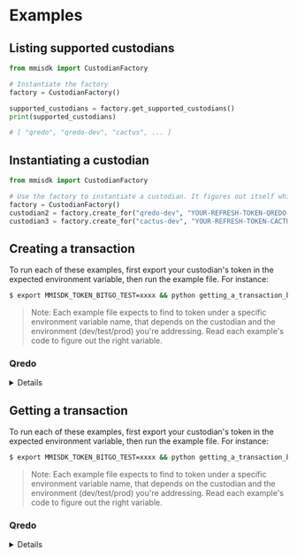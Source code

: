 # Examples

## Listing supported custodians

```py
from mmisdk import CustodianFactory

# Instantiate the factory
factory = CustodianFactory()

supported_custodians = factory.get_supported_custodians()
print(supported_custodians)

# [ "qredo", "qredo-dev", "cactus", ... ]
```

## Instantiating a custodian

```py
from mmisdk import CustodianFactory

# Use the factory to instantiate a custodian. It figures out itself which API and parameters to use.
factory = CustodianFactory()
custodian2 = factory.create_for("qredo-dev", "YOUR-REFRESH-TOKEN-QREDO-DEV")
custodian3 = factory.create_for("cactus-dev", "YOUR-REFRESH-TOKEN-CACTUS-DEV")
```

## Creating a transaction

To run each of these examples, first export your custodian's token in the expected environment variable, then run the example file. For instance:

```bash
$ export MMISDK_TOKEN_BITGO_TEST=xxxx && python getting_a_transaction_bitgo.py
```

> Note: Each example file expects to find to token under a specific environment variable name, that depends on the custodian and the environment (dev/test/prod) you're addressing. Read each example's code to figure out the right variable.

### Qredo

<details>

```py
import os

from mmisdk import CustodianFactory

# Instantiate the factory
factory = CustodianFactory()

# Grab your token from the environment, or anywhere else
token = os.environ["MMISDK_TOKEN_QREDO_DEV"]

# Create the custodian, using the factory
custodian = factory.create_for("qredo-dev", token)

# Build tx details
tx_params = {
    "from": "0x62468FD916bF27A3b76d3de2e5280e53078e13E1",
    "to": "0x62468FD916bF27A3b76d3de2e5280e53078e13E1",
    "value": "100000000000000000",  # in Wei
    "gas": "21000",
    "gasPrice": "1000",
    # "data": "0xsomething",
    # "type": "2"
    # "maxPriorityFeePerGas": "12321321",
    # "maxFeePerGas": "12321321",
}
qredo_extra_params = {
    "chainID": "3",
}

# Create the tx from details and send it to the custodian
transaction = custodian.create_transaction(tx_params, qredo_extra_params)
print(type(transaction))
# <class 'mmisdk.common.transaction.Transaction'>

print(transaction)
# id='2EzDJkLVIjmH6LZQ2W1T4wPcTtK'
# type='1'
# from_='0x62468FD916bF27A3b76d3de2e5280e53078e13E1'
# to='0x62468FD916bF27A3b76d3de2e5280e53078e13E1'
# value='100000000000000000'
# gas='21000'
# gasPrice='1000'
# maxPriorityFeePerGas=None
# maxFeePerGas=None
# nonce='0'
# data=''
# hash=''
# status=TransactionStatus(finished=False, submitted=False, signed=False, success=False, displayText='Created', reason='Unknown')
```

</details>

## Getting a transaction

To run each of these examples, first export your custodian's token in the expected environment variable, then run the example file. For instance:

```bash
$ export MMISDK_TOKEN_BITGO_TEST=xxxx && python getting_a_transaction_bitgo.py
```

> Note: Each example file expects to find to token under a specific environment variable name, that depends on the custodian and the environment (dev/test/prod) you're addressing. Read each example's code to figure out the right variable.

### Qredo

<details>

```py
import os

from mmisdk.factory.custodian_factory import CustodianFactory

# Instantiate the factory
factory = CustodianFactory()

# Grab your token from the environment, or anywhere else
token = os.environ["MMISDK_TOKEN_QREDO_DEV"]

custodian = factory.create_for("qredo-dev", token)

# Get the transaction
transaction = custodian.get_transaction("2ELvFICFt3RnXWdyxjkMvFN80xr")

print(type(transaction))
# <class 'mmisdk.common.transaction.Transaction'>

print(transaction)
# id='2ELvFICFt3RnXWdyxjkMvFN80xr'
# type='1'
# from_='0x62468FD916bF27A3b76d3de2e5280e53078e13E1'
# to='0x62468FD916bF27A3b76d3de2e5280e53078e13E1'
# value='1'
# gas='21000'
# gasPrice='1000'
# maxPriorityFeePerGas=None
# maxFeePerGas=None
# nonce='0'
# data=''
# hash=''
# status=TransactionStatus(finished=False, submitted=False, signed=False, success=False, displayText='Unknown', reason='Unknown')
```

</details>
